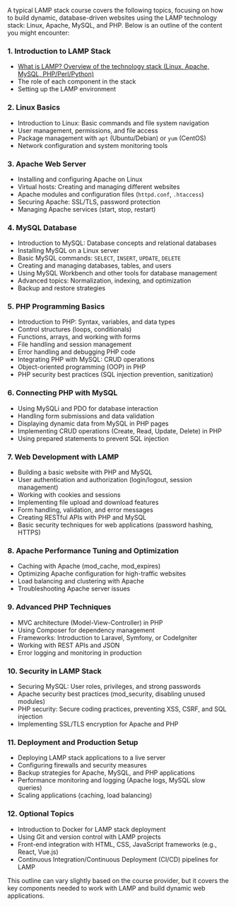 A typical LAMP stack course covers the following topics, focusing on how to build dynamic, database-driven websites using the LAMP technology stack: Linux, Apache, MySQL, and PHP. Below is an outline of the content you might encounter:

### 1. **Introduction to LAMP Stack**
   - [What is LAMP? Overview of the technology stack (Linux, Apache, MySQL, PHP/Perl/Python)](https://github.com/aw-junaid/Computer-Science/blob/main/Web%20Technologies/LAMP/Course/What%20is%20LAMP%3F%20Overview%20of%20the%20technology%20stack%20(Linux%2C%20Apache%2C%20MySQL%2C%20PHP-Perl-Python).md)
   - The role of each component in the stack
   - Setting up the LAMP environment

### 2. **Linux Basics**
   - Introduction to Linux: Basic commands and file system navigation
   - User management, permissions, and file access
   - Package management with `apt` (Ubuntu/Debian) or `yum` (CentOS)
   - Network configuration and system monitoring tools

### 3. **Apache Web Server**
   - Installing and configuring Apache on Linux
   - Virtual hosts: Creating and managing different websites
   - Apache modules and configuration files (`httpd.conf`, `.htaccess`)
   - Securing Apache: SSL/TLS, password protection
   - Managing Apache services (start, stop, restart)

### 4. **MySQL Database**
   - Introduction to MySQL: Database concepts and relational databases
   - Installing MySQL on a Linux server
   - Basic MySQL commands: `SELECT`, `INSERT`, `UPDATE`, `DELETE`
   - Creating and managing databases, tables, and users
   - Using MySQL Workbench and other tools for database management
   - Advanced topics: Normalization, indexing, and optimization
   - Backup and restore strategies

### 5. **PHP Programming Basics**
   - Introduction to PHP: Syntax, variables, and data types
   - Control structures (loops, conditionals)
   - Functions, arrays, and working with forms
   - File handling and session management
   - Error handling and debugging PHP code
   - Integrating PHP with MySQL: CRUD operations
   - Object-oriented programming (OOP) in PHP
   - PHP security best practices (SQL injection prevention, sanitization)

### 6. **Connecting PHP with MySQL**
   - Using MySQLi and PDO for database interaction
   - Handling form submissions and data validation
   - Displaying dynamic data from MySQL in PHP pages
   - Implementing CRUD operations (Create, Read, Update, Delete) in PHP
   - Using prepared statements to prevent SQL injection

### 7. **Web Development with LAMP**
   - Building a basic website with PHP and MySQL
   - User authentication and authorization (login/logout, session management)
   - Working with cookies and sessions
   - Implementing file upload and download features
   - Form handling, validation, and error messages
   - Creating RESTful APIs with PHP and MySQL
   - Basic security techniques for web applications (password hashing, HTTPS)

### 8. **Apache Performance Tuning and Optimization**
   - Caching with Apache (mod_cache, mod_expires)
   - Optimizing Apache configuration for high-traffic websites
   - Load balancing and clustering with Apache
   - Troubleshooting Apache server issues

### 9. **Advanced PHP Techniques**
   - MVC architecture (Model-View-Controller) in PHP
   - Using Composer for dependency management
   - Frameworks: Introduction to Laravel, Symfony, or CodeIgniter
   - Working with REST APIs and JSON
   - Error logging and monitoring in production

### 10. **Security in LAMP Stack**
   - Securing MySQL: User roles, privileges, and strong passwords
   - Apache security best practices (mod_security, disabling unused modules)
   - PHP security: Secure coding practices, preventing XSS, CSRF, and SQL injection
   - Implementing SSL/TLS encryption for Apache and PHP

### 11. **Deployment and Production Setup**
   - Deploying LAMP stack applications to a live server
   - Configuring firewalls and security measures
   - Backup strategies for Apache, MySQL, and PHP applications
   - Performance monitoring and logging (Apache logs, MySQL slow queries)
   - Scaling applications (caching, load balancing)
   
### 12. **Optional Topics**
   - Introduction to Docker for LAMP stack deployment
   - Using Git and version control with LAMP projects
   - Front-end integration with HTML, CSS, JavaScript frameworks (e.g., React, Vue.js)
   - Continuous Integration/Continuous Deployment (CI/CD) pipelines for LAMP

This outline can vary slightly based on the course provider, but it covers the key components needed to work with LAMP and build dynamic web applications.
